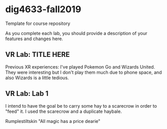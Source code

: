 # dig4633-fall2019
Template for course repository

As you complete each lab, you should provide a description of your features and changes here.

## VR Lab: TITLE HERE
Previous XR experiences:
I've played Pokemon Go and Wizards United. They were interesting but I don't play them much due to phone space, and also Wizards is a little tedious.


## VR Lab: Lab 1
I intend to have the goal be to carry some hay to a scarecrow in order to "feed" it. I used the scarecrow and a duplicate haybale.

Rumplestiltskin "All magic has a price dearie"
